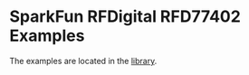 SparkFun RFDigital RFD77402 Examples
===========================================================

The examples are located in the [library](https://github.com/sparkfun/SparkFun_RFD77402_Arduino_Library).

